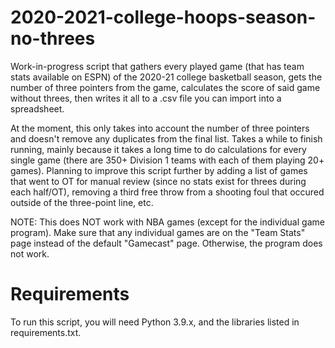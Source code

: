 # 2020-2021-college-hoops-season-no-threes
Work-in-progress script that gathers every played game (that has team stats available on ESPN) of the 2020-21 college basketball season, gets the number of three pointers from the game, calculates the score of said game without threes, then writes it all to a .csv file you can import into a spreadsheet.

At the moment, this only takes into account the number of three pointers and doesn't remove any duplicates from the final list. Takes a while to finish running, mainly because it takes a long time to do calculations for every single game (there are 350+ Division 1 teams with each of them playing 20+ games). Planning to improve this script further by adding a list of games that went to OT for manual review (since no stats exist for threes during each half/OT), removing a third free throw from a shooting foul that occured outside of the three-point line, etc.

NOTE: This does NOT work with NBA games (except for the individual game program). Make sure that any individual games are on the "Team Stats" page instead of the default "Gamecast" page. Otherwise, the program does not work.

# Requirements
To run this script, you will need Python 3.9.x, and the libraries listed in requirements.txt.
